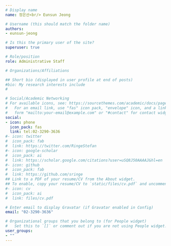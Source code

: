 ```yaml
---
# Display name
name: 정은선<br/> Eunsun Jeong

# Username (this should match the folder name)
authors:
- eunsun-jeong

# Is this the primary user of the site?
superuser: true

# Role/position
role: Administrative Staff

# Organizations/Affiliations

## Short bio (displayed in user profile at end of posts)
#bio: My research interests include 
#

# Social/Academic Networking
# For available icons, see: https://sourcethemes.com/academic/docs/page-builder/#icons
#   For an email link, use "fas" icon pack, "envelope" icon, and a link in the
#   form "mailto:your-email@example.com" or "#contact" for contact widget.
social:
- icon: phone
  icon_pack: fas
  link: tel:02-3290-3636
#- icon: twitter
#  icon_pack: fab
#  link: https://twitter.com/RingeStefan
#- icon: google-scholar
#  icon_pack: ai
#  link: https://scholar.google.com/citations?user=uSQ8J50AAAAJ&hl=en
#- icon: github
#  icon_pack: fab
#  link: https://github.com/sringe
## Link to a PDF of your resume/CV from the About widget.
## To enable, copy your resume/CV to `static/files/cv.pdf` and uncomment the lines below.
#- icon: cv
#  icon_pack: ai
#  link: files/cv.pdf

# Enter email to display Gravatar (if Gravatar enabled in Config)
email: "02-3290-3636"

# Organizational groups that you belong to (for People widget)
#   Set this to `[]` or comment out if you are not using People widget.
user_groups:
- ""
---
```



